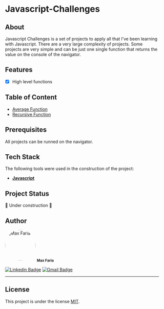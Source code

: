 # Javascript-Challenges

## About

Javascript Challenges is a set of projects to apply all that I've been learning with Javascript. There are a very large complexity of projects. Some projects are very simple and can be just one single function that returns the value on the console of the navigator.



## Features

- [x] High level functions

## Table of Content
- [Average Function](https://github.com/max-faria/Javascript-Challenges/tree/master/Average%20Function)
- [Recursive Function](https://github.com/max-faria/Javascript-Challenges/tree/master/Recursive%20Function)


## Prerequisites

All projects can be runned on the navigator.


## Tech Stack

The following tools were used in the construction of the project:

-   **[Javascript](https://developer.mozilla.org/pt-BR/docs/Web/JavaScript)**

## Project Status

🚧 Under construction  🚧

## Author

<a>
 <img style="border-radius: 50%;" src="https://avatars.githubusercontent.com/u/127763619?s=400&u=e41acd5947731c4604b1b0fd518426939e6bfdf8&v=4" width="100px;" alt="Max Faria"/>
 <sub><b>Max Faria</b></sub></a> <a></a>
 <br />

[![Linkedin Badge](https://img.shields.io/badge/-Max-blue?style=flat-square&logo=Linkedin&logoColor=white&link=https://www.linkedin.com/in/tgmarinho/)]([https://www.linkedin.com/in/tgmarinho/](https://www.linkedin.com/in/max-faria-b212801ba/)) 
[![Gmail Badge](https://img.shields.io/badge/-mxxfaria@gmail.com-c14438?style=flat-square&logo=Gmail&logoColor=white&link=mailto:mxxfaria@gmail.com)](mailto:mxxfaria@gmail.com)

---

## License

This project is under the license [MIT](./LICENSE).
